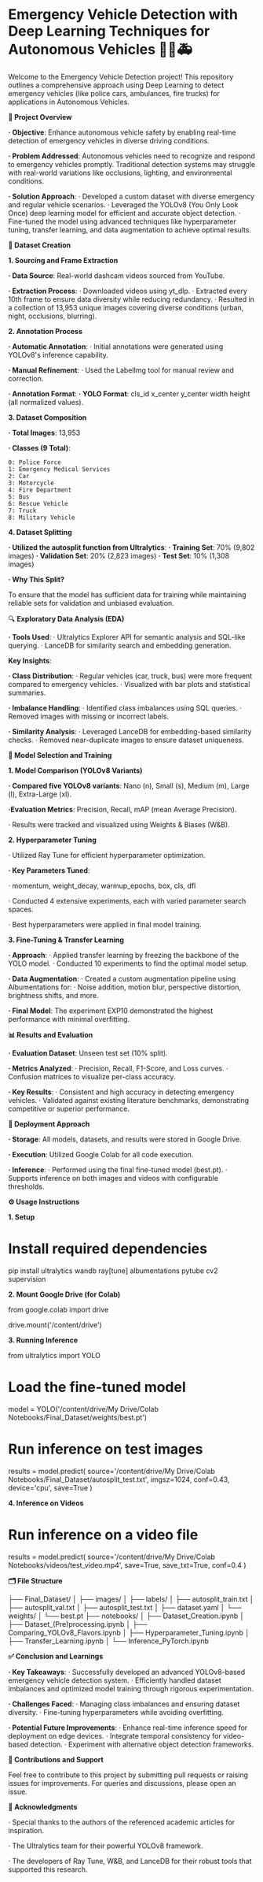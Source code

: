 # Emergency Vehicle Detection with Deep Learning Techniques for Autonomous Vehicles 🚗🚒🚑

Welcome to the Emergency Vehicle Detection project! This repository outlines a comprehensive approach using Deep Learning to detect emergency vehicles (like police cars, ambulances, fire trucks) for applications in Autonomous Vehicles.

**📖 Project Overview**

**· Objective**: 
    Enhance autonomous vehicle safety by enabling real-time detection of emergency vehicles in diverse driving conditions.

**· Problem Addressed**: 
    Autonomous vehicles need to recognize and respond to emergency vehicles promptly. Traditional detection systems may struggle with real-world variations like occlusions, lighting, and environmental conditions.

**· Solution Approach**:
    · Developed a custom dataset with diverse emergency and regular vehicle scenarios.
    · Leveraged the YOLOv8 (You Only Look Once) deep learning model for efficient and accurate object detection.
    · Fine-tuned the model using advanced techniques like hyperparameter tuning, transfer learning, and data augmentation to achieve optimal results.

**📂 Dataset Creation**

**1. Sourcing and Frame Extraction**

**· Data Source**: 
    Real-world dashcam videos sourced from YouTube.

**· Extraction Process**:
    · Downloaded videos using yt_dlp.
    · Extracted every 10th frame to ensure data diversity while reducing redundancy.
    · Resulted in a collection of 13,953 unique images covering diverse conditions (urban, night, occlusions, blurring).

**2. Annotation Process**

**· Automatic Annotation**:
    · Initial annotations were generated using YOLOv8's inference capability.
    
**· Manual Refinement**:
    · Used the LabelImg tool for manual review and correction.
    
**· Annotation Format**:
    **· YOLO Format**: cls_id x_center y_center width height (all normalized values).

**3. Dataset Composition**

**· Total Images**: 13,953

**· Classes (9 Total)**:

    0: Police Force
    1: Emergency Medical Services
    2: Car
    3: Motorcycle
    4: Fire Department
    5: Bus
    6: Rescue Vehicle
    7: Truck
    8: Military Vehicle

**4. Dataset Splitting**

**· Utilized the autosplit function from Ultralytics**:
    **· Training Set**: 70% (9,802 images)
    **· Validation Set**: 20% (2,823 images)
    **· Test Set**: 10% (1,308 images)

**· Why This Split?**

To ensure that the model has sufficient data for training while maintaining reliable sets for validation and unbiased evaluation.

🔍 **Exploratory Data Analysis (EDA)**

**· Tools Used**:
    · Ultralytics Explorer API for semantic analysis and SQL-like querying.
    · LanceDB for similarity search and embedding generation.

**Key Insights**:

**· Class Distribution**:
    · Regular vehicles (car, truck, bus) were more frequent compared to emergency vehicles.
    · Visualized with bar plots and statistical summaries.
    
**· Imbalance Handling**:
    · Identified class imbalances using SQL queries.
    · Removed images with missing or incorrect labels.
    
**· Similarity Analysis**:
    · Leveraged LanceDB for embedding-based similarity checks.
    · Removed near-duplicate images to ensure dataset uniqueness.

**🧠 Model Selection and Training**

**1. Model Comparison (YOLOv8 Variants)**

**· Compared five YOLOv8 variants**: 
    Nano (n), Small (s), Medium (m), Large (l), Extra-Large (xl).

**·Evaluation Metrics**: 
    Precision, Recall, mAP (mean Average Precision).

· Results were tracked and visualized using Weights & Biases (W&B).

**2. Hyperparameter Tuning**

· Utilized Ray Tune for efficient hyperparameter optimization.

**· Key Parameters Tuned**:

· momentum, weight_decay, warmup_epochs, box, cls, dfl

· Conducted 4 extensive experiments, each with varied parameter search spaces.

· Best hyperparameters were applied in final model training.

**3. Fine-Tuning & Transfer Learning**

**· Approach**:
    · Applied transfer learning by freezing the backbone of the YOLO model.
    · Conducted 10 experiments to find the optimal model setup.
    
**· Data Augmentation**:
    · Created a custom augmentation pipeline using Albumentations for:
    · Noise addition, motion blur, perspective distortion, brightness shifts, and more.
    
**· Final Model**: 
    The experiment EXP10 demonstrated the highest performance with minimal overfitting.

**📊 Results and Evaluation**

**· Evaluation Dataset**: 
    Unseen test set (10% split).

**· Metrics Analyzed**:
    · Precision, Recall, F1-Score, and Loss curves.
    · Confusion matrices to visualize per-class accuracy.
    
**· Key Results**:
    · Consistent and high accuracy in detecting emergency vehicles.
    · Validated against existing literature benchmarks, demonstrating competitive or superior performance.

**🚀 Deployment Approach**

**· Storage**: 
    All models, datasets, and results were stored in Google Drive.

**· Execution**: 
    Utilized Google Colab for all code execution.

**· Inference**:
    · Performed using the final fine-tuned model (best.pt).
    · Supports inference on both images and videos with configurable thresholds.

**⚙️ Usage Instructions**

**1. Setup**

# Install required dependencies

pip install ultralytics wandb ray[tune] albumentations pytube cv2 supervision

**2. Mount Google Drive (for Colab)**

from google.colab import drive

drive.mount('/content/drive')

**3. Running Inference**

from ultralytics import YOLO

# Load the fine-tuned model

model = YOLO('/content/drive/My Drive/Colab Notebooks/Final_Dataset/weights/best.pt')

# Run inference on test images

results = model.predict(
    source='/content/drive/My Drive/Colab Notebooks/Final_Dataset/autosplit_test.txt',
    imgsz=1024,
    conf=0.43,
    device='cpu',
    save=True
)

**4. Inference on Videos**

# Run inference on a video file

results = model.predict(
    source='/content/drive/My Drive/Colab Notebooks/videos/test_video.mp4',
    save=True,
    save_txt=True,
    conf=0.4
)

**🗂️ File Structure**

├── Final_Dataset/
│   ├── images/
│   ├── labels/
│   ├── autosplit_train.txt
│   ├── autosplit_val.txt
│   ├── autosplit_test.txt
│   ├── dataset.yaml
│   └── weights/
│       └── best.pt
├── notebooks/
│   ├── Dataset_Creation.ipynb
│   ├── Dataset_(Pre)processing.ipynb
│   ├── Comparing_YOLOv8_Flavors.ipynb
│   ├── Hyperparameter_Tuning.ipynb
│   ├── Transfer_Learning.ipynb
│   └── Inference_PyTorch.ipynb

**✅ Conclusion and Learnings**

**· Key Takeaways**:
    · Successfully developed an advanced YOLOv8-based emergency vehicle detection system.
    · Efficiently handled dataset imbalances and optimized model training through rigorous experimentation.
    
**· Challenges Faced**:
    · Managing class imbalances and ensuring dataset diversity.
    · Fine-tuning hyperparameters while avoiding overfitting.
    
**· Potential Future Improvements**:
    · Enhance real-time inference speed for deployment on edge devices.
    · Integrate temporal consistency for video-based detection.
    · Experiment with alternative object detection frameworks.

**🤝 Contributions and Support**

Feel free to contribute to this project by submitting pull requests or raising issues for improvements. For queries and discussions, please open an issue.

**🏁 Acknowledgments**

· Special thanks to the authors of the referenced academic articles for inspiration.

· The Ultralytics team for their powerful YOLOv8 framework.

· The developers of Ray Tune, W&B, and LanceDB for their robust tools that supported this research.
